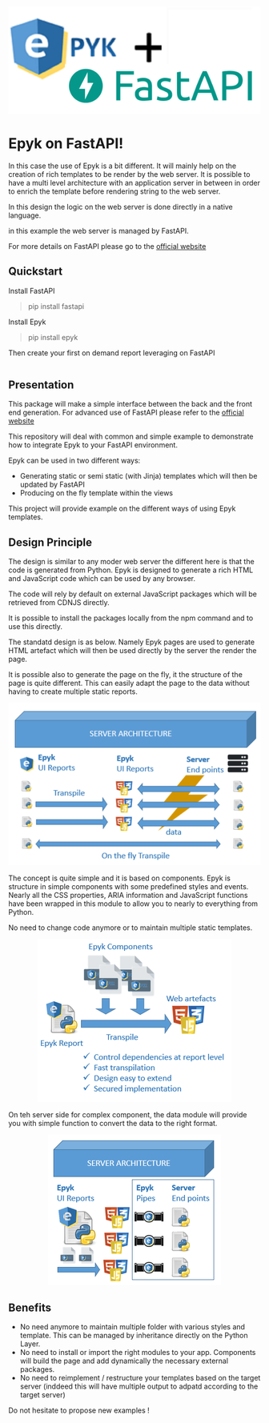 
![](https://raw.githubusercontent.com/epykure/epyk-fastapi/master/static/images/logo.ico)


# Epyk on FastAPI!

In this case the use of Epyk is a bit different. It will mainly help on the creation of rich templates to be render by the web server.
It is possible to have a multi level architecture with an application server in between in order to enrich the template before 
rendering string to the web server.

In this design the logic on the web server is done directly in a native language.

in this example the web server is managed by FastAPI.

For more details on FastAPI please go to the [official website](https://fastapi.tiangolo.com/)

## Quickstart

Install FastAPI

> pip install fastapi

Install Epyk

> pip install epyk

Then create your first on demand report leveraging on FastAPI
```py

```

## Presentation
This package will make a simple interface between the back and the front end generation.
For advanced use of FastAPI please refer to the [official website](https://fastapi.tiangolo.com/)

This repository will deal with common and simple example to demonstrate how to integrate Epyk to your FastAPI environment.

Epyk can be used in two different ways:

- Generating static or semi static (with Jinja) templates which will then be updated by FastAPI
- Producing on the fly template within the views

This project will provide example on the different ways of using Epyk templates.

## Design Principle
The design is similar to any moder web server the different here is that the code is generated from Python.
Epyk is designed to generate a rich HTML and JavaScript code which can be used by any browser.

The code will rely by default on external JavaScript packages which will be retrieved from CDNJS directly.

It is possible to install the packages locally from the npm command and to use this directly.

The standatd design is as below. Namely Epyk pages are used to generate HTML artefact which will then be used directly by the 
server the render the page.

It is possible also to generate the page on the fly, it the structure of the page is quite different.
This can easily adapt the page to the data without having to create multiple static reports.

<div align="center" >
    <img src="https://github.com/epykure/epyk-fastapi/blob/master/static/images/server_archi_1.PNG?raw=truee">
</div>

The concept is quite simple and it is based on components. Epyk is structure in simple components with some predefined styles and events.
Nearly all the CSS properties, ARIA information and JavaScript functions have been wrapped in this module to allow you to nearly to everything from Python.

No need to change code anymore or to maintain multiple static templates.
 
<div align="center" >
    <img src="https://github.com/epykure/epyk-fastapi/blob/master/static/images/server_archi_2.PNG?raw=true">
</div>


On teh server side for complex component, the data module will provide you with simple function to convert the data to the right format.

<div align="center" >
    <img src="https://github.com/epykure/epyk-fastapi/blob/master/static/images/server_archi_3.PNG?raw=true">
</div>

## Benefits

- No need anymore to maintain multiple folder with various styles and template. This can be managed by inheritance directly on the Python Layer.
- No need to install or import the right modules to your app. Components will build the page and add dynamically the necessary external packages.
- No need to reimplement / restructure your templates based on the target server (inddeed this will have multiple output to adpatd according to the target server)



Do not hesitate to propose new examples !